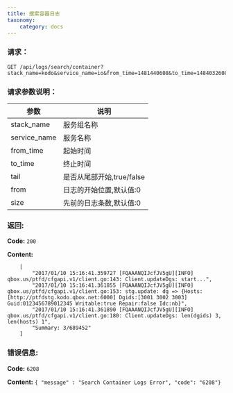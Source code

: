```yaml
---
title: 搜索容器日志
taxonomy:
    category: docs
---
```

 
### 请求：

    GET /api/logs/search/container?stack_name=kodo&service_name=io&from_time=1481440608&to_time=1484032608&tail=true&from=0&size=3

### 请求参数说明：

|参数|说明|
|---|---|
|stack_name|服务组名称|
|service_name|服务名称|
|from_time|起始时间|
|to_time|终止时间|
|tail|是否从尾部开始,true/false|
|from|日志的开始位置,默认值:0|
|size|先前的日志条数,默认值:0|

### 返回:

**Code:** `200`

**Content:** 

```
	[
		"2017/01/10 15:16:41.359727 [FQAAANQIJcfJV5gU][INFO] qbox.us/ptfd/cfgapi.v1/client.go:143: Client.updateDgs: start...",
		"2017/01/10 15:16:41.361855 [FQAAANQIJcfJV5gU][INFO] qbox.us/ptfd/cfgapi.v1/client.go:153: stg.update: dg => {Hosts:[http://ptfdstg.kodo.qbox.net:6000] Dgids:[3001 3002 3003] Guid:0123456789012345 Writable:true Repair:false Idc:nb}",
		"2017/01/10 15:16:41.361890 [FQAAANQIJcfJV5gU][INFO] qbox.us/ptfd/cfgapi.v1/client.go:180: Client.updateDgs: len(dgids) 3, len(hosts) 1",
		"Summary: 3/689452"
	]
```

### 错误信息:

**Code:** `6208`

**Content:** `{ "message" : "Search Container Logs Error", "code": "6208"}`
